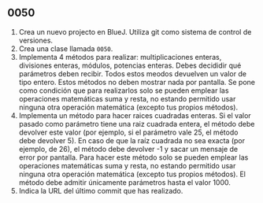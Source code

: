 ## 0050

1. Crea un nuevo projecto en BlueJ. Utiliza git como sistema de control de versiones.
2. Crea una clase llamada `0050`.
3. Implementa 4 métodos para realizar: multiplicaciones enteras, divisiones enteras, módulos, potencias enteras. Debes decididir qué parámetros deben recibir. Todos estos meodos devuelven un valor de tipo entero. Estos métodos no deben mostrar nada por pantalla. Se pone como condición que para realizarlos solo se pueden emplear las operaciones matemáticas suma y resta, no estando permitido usar ninguna otra operación matemática (excepto tus propios métodos).
4. Implementa un método para hacer raices cuadradas enteras. Si el valor pasado como parámetro tiene una raiz cuadrada entera, el método debe devolver este valor (por ejemplo, si el parámetro vale 25, el método debe devolver 5). En caso de que la raíz cuadrada no sea exacta (por ejemplo, de 26), el método debe devolver -1 y sacar un mensaje de error por pantalla. Para hacer este método solo se pueden emplear las operaciones matemáticas suma y resta, no estando permitido usar ninguna otra operación matemática (excepto tus propios métodos). El método debe admitir únicamente parámetros hasta el valor 1000.
5. Indica la URL del último commit que has realizado.
